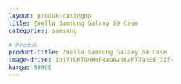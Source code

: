 ```yaml
---
layout: produk-casinghp
title: Zoella Samsung Galaxy S9 Case
categories: samsung

# Produk
product-title: Zoella Samsung Galaxy S9 Case
image-drive: 1njVYGKTQHHmF4xuAv8KaPT7anEd_31f-
harga: 90000
---
```

